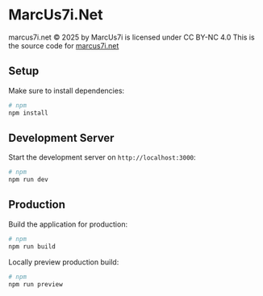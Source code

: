 # MarcUs7i.Net

marcus7i.net © 2025 by MarcUs7i is licensed under CC BY-NC 4.0
This is the source code for [marcus7i.net](https://marcus7i.net)

## Setup

Make sure to install dependencies:

```bash
# npm
npm install
```

## Development Server

Start the development server on `http://localhost:3000`:

```bash
# npm
npm run dev
```

## Production

Build the application for production:

```bash
# npm
npm run build
```

Locally preview production build:

```bash
# npm
npm run preview
```